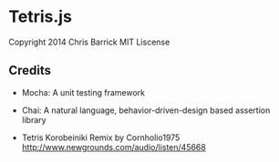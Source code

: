 Tetris.js
=========
Copyright 2014 Chris Barrick
MIT Liscense



Credits
-------
- Mocha: A unit testing framework
- Chai: A natural language, behavior-driven-design based assertion library

- Tetris Korobeiniki Remix by Cornholio1975 <http://www.newgrounds.com/audio/listen/45668>
